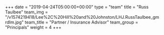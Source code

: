 +++
date = "2019-04-24T05:00:00+00:00"
type = "team"
title = "Russ Taulbee"
team_img = "/v1574219418/Lee%2C%20Hill%20and%20Johnston/LHJ.RussTaulbee_gmrdlm.jpg"
team_title = "Partner / Insurance Advisor"
team_group = "Principals"
weight = 4
+++